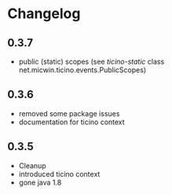 # Changelog

## 0.3.7

- public (static) scopes (see _ticino-static_ class net.micwin.ticino.events.PublicScopes)

## 0.3.6 

- removed some package issues
- documentation for ticino context

## 0.3.5 

- Cleanup
- introduced ticino context
- gone java 1.8

